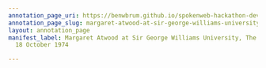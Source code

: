 ```yaml
---
annotation_page_uri: https://benwbrum.github.io/spokenweb-hackathon-development/annotations/margaret-atwood-at-sir-george-williams-university-the-poetry-series-18-october-1974-canvas-1-audience-member--7.json
annotation_page_slug: margaret-atwood-at-sir-george-williams-university-the-poetry-series-18-october-1974-canvas-1-audience-member--7
layout: annotation_page
manifest_label: Margaret Atwood at Sir George Williams University, The Poetry Series,
  18 October 1974

---
```

